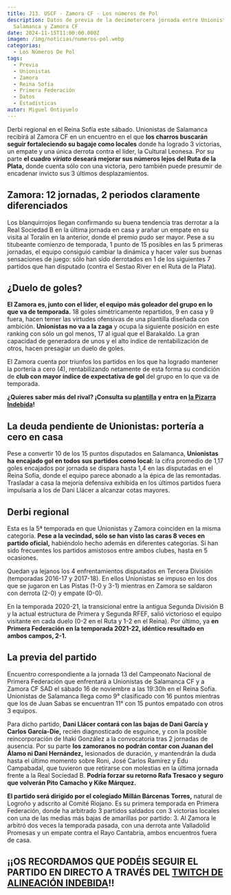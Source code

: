 ```yaml
---
title: J13. USCF - Zamora CF - Los números de Pol
description: Datos de previa de la decimotercera jornada entre Unionistas de
  Salamanca y Zamora CF
date: 2024-11-15T11:00:00.000Z
imagen: /img/noticias/numeros-pol.webp
categorias:
  - Los Números De Pol
tags:
  - Previa
  - Unionistas
  - Zamora
  - Reina Sofía
  - Primera Federación
  - Datos
  - Estadísticas
autor: Miguel Ontiyuelo
---
```

Derbi regional en el Reina Sofía este sábado. Unionistas de Salamanca recibirá al Zamora CF en un encuentro en el que **los charros buscarán seguir fortaleciendo su bagaje como locales** donde ha logrado 3 victorias, un empate y una única derrota contra el líder, la Cultural Leonesa. Por su parte **el cuadro *viriato* deseará mejorar sus números lejos del Ruta de la Plata,** donde cuenta sólo con una victoria, pero también puede presumir de encadenar invicto sus 3 últimos desplazamientos.

## Zamora: 12 jornadas, 2 periodos claramente diferenciados

Los blanquirrojos llegan confirmando su buena tendencia tras derrotar a la Real Sociedad B en la última jornada en casa y arañar un empate en su visita al Toralín en la anterior, donde el premio pudo ser mayor. Pese a su titubeante comienzo de temporada, 1 punto de 15 posibles en las 5 primeras jornadas, el equipo consiguió cambiar la dinámica y hacer valer sus buenas sensaciones de juego: sólo han sido derrotados en 1 de los siguientes 7 partidos que han disputado (contra el Sestao River en el Ruta de la Plata).

## ¿Duelo de goles?

**El Zamora es, junto con el líder, el equipo más goleador del grupo en lo que va de temporada.** 18 goles simétricamente repartidos, 9 en casa y 9 fuera, hacen temer las virtudes ofensivas de una plantilla diseñada con ambición. **Unionistas no va a la zaga** y ocupa la siguiente posición en este ranking con sólo un gol menos, 17 al igual que el Barakaldo. La gran capacidad de generadora de unos y el alto índice de rentabilización de otros, hacen presagiar un duelo de goles.

El Zamora cuenta por triunfos los partidos en los que ha logrado mantener la portería a cero (4), rentabilizando netamente de esta forma su condición de **club con mayor índice de expectativa de gol** del grupo en lo que va de temporada.

**¿Quieres saber más del rival? ¡Consulta su [plantilla](https://www.alineacionindebida.com/plantillas/Zamora/) y entra en [la Pizarra Indebida](https://www.youtube.com/playlist?list=PLBErDu81Y47QYSudndEHQhWbshoacLCVJ)!**

## La deuda pendiente de Unionistas: portería a cero en casa

Pese a convertir 10 de los 15 puntos disputados en Salamanca, **Unionistas ha encajado gol en todos sus partidos como local:** la cifra promedio de 1,17 goles encajados por jornada se dispara hasta 1,4 en las disputadas en el Reina Sofía, donde el equipo parece abonado a la épica de las remontadas. Trasladar a casa la mejoría defensiva exhibida en los últimos partidos fuera impulsaría a los de Dani Llácer a alcanzar cotas mayores.

## Derbi regional

Esta es la 5ª temporada en que Unionistas y Zamora coinciden en la misma categoría. **Pese a la vecindad, sólo se han visto las caras 8 veces en partido oficial,** habiéndolo hecho además en diferentes categorías. Sí han sido frecuentes los partidos amistosos entre ambos clubes, hasta en 5 ocasiones.

Quedan ya lejanos los 4 enfrentamientos disputados en Tercera División (temporadas 2016-17 y 2017-18). En ellos Unionistas se impuso en los dos que se jugaron en Las Pistas (1-0 y 3-1) mientras en Zamora se saldaron con derrota (2-0) y empate (0-0).

En la temporada 2020-21, la transicional entre la antigua Segunda División B y la actual estructura de Primera y Segunda RFEF, salió victorioso el equipo visitante en cada duelo (0-2 en el Ruta y 1-2 en el Reina). Por último, ya **en Primera Federación en la temporada 2021-22, idéntico resultado en ambos campos, 2-1.**

## La previa del partido

Encuentro correspondiente a la jornada 13 del Campeonato Nacional de Primera Federación que enfrentará a Unionistas de Salamanca CF y a Zamora CF SAD el sábado 16 de noviembre a las 19:30h en el Reina Sofía. Unionistas de Salamanca llega como 9° clasificado con 16 puntos mientras que los de Juan Sabas se encuentran 11° con 15 puntos empatado con otros 3 equipos.

Para dicho partido, **Dani Llácer contará con las bajas de Dani García y Carlos García-Die,** recién diagnosticado de esguince, y con la posible reincorporación de Iñaki González a la convocatoria tras 2 jornadas de ausencia. Por su parte **los zamoranos no podrán contar con Juanan del Álamo ni Dani Hernández,** lesionados de duración, y mantendrán la duda hasta el último momento sobre Roni, José Carlos Ramírez y Edu Campabadal, que tuvieron que retirarse con molestias en la última jornada frente a la Real Sociedad B. **Podría forzar su retorno Rafa Tresaco y seguro que volverán Pito Camacho y Kike Márquez.**

**El partido será dirigido por el colegiado Millán Bárcenas Torres,** natural de Logroño y adscrito al Comité Riojano. Es su primera temporada en Primera Federación, donde ha arbitrado 3 partidos saldados con 3 victorias locales con una de las medias más bajas de amarillas por partido: 3. Al Zamora le arbitró dos veces la temporada pasada, con una derrota ante Valladolid Promesas y un empate contra el Rayo Cantabria, ambos encuentros fuera de casa.

## ¡¡OS RECORDAMOS QUE PODÉIS SEGUIR EL PARTIDO EN DIRECTO A TRAVÉS DEL [TWITCH DE ALINEACIÓN INDEBIDA](https://www.twitch.tv/alineacionindebida)!!
